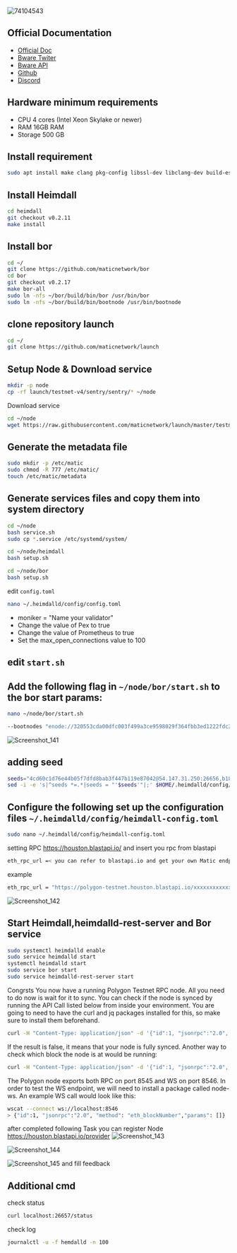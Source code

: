 
![74104543](https://user-images.githubusercontent.com/81378817/202085913-74ebc3b2-9459-42d1-b668-e9f83054d30d.png)

## Official Documentation
* [Official Doc](https://docs.blastapi.io/)
* [Bware Twiter](https://twitter.com/BwareLabs)
* [Bware API](https://twitter.com/BlastAPI)
* [Github](https://github.com/bwarelabs)
* [Discord](https://discord.gg/pkQVDdJ8qD)

## Hardware minimum requirements
* CPU 4 cores (Intel Xeon Skylake or newer)
* RAM 16GB RAM
* Storage 500 GB

## Install requirement
```bash
sudo apt install make clang pkg-config libssl-dev libclang-dev build-essential git curl ntp jq llvm tmux htop screen unzip cmake -y
```
## Install Heimdall
```bash
cd heimdall
git checkout v0.2.11
make install
```
## Install bor
```bash
cd ~/
git clone https://github.com/maticnetwork/bor
cd bor
git checkout v0.2.17
make bor-all
sudo ln -nfs ~/bor/build/bin/bor /usr/bin/bor
sudo ln -nfs ~/bor/build/bin/bootnode /usr/bin/bootnode
```
## clone repository launch
```bash
cd ~/
git clone https://github.com/maticnetwork/launch
```
## Setup Node & Download service
```bash
mkdir -p node
cp -rf launch/testnet-v4/sentry/sentry/* ~/node
```
Download service
```bash
cd ~/node
wget https://raw.githubusercontent.com/maticnetwork/launch/master/testnet-v4/service.sh
```
## Generate the metadata file
```bash
sudo mkdir -p /etc/matic
sudo chmod -R 777 /etc/matic/
touch /etc/matic/metadata
```
## Generate services files and copy them into system directory
```bash
cd ~/node
bash service.sh
sudo cp *.service /etc/systemd/system/
```

```bash
cd ~/node/heimdall
bash setup.sh
```

```bash
cd ~/node/bor
bash setup.sh
```
edit `config.toml`
```bash
nano ~/.heimdalld/config/config.toml
```
* moniker = "Name your validator"
* Change the value of Pex to true
* Change the value of Prometheus to true
* Set the max_open_connections value to 100

## edit `start.sh`

## Add the following flag in  `~/node/bor/start.sh` to the bor start params:
```bash
nano ~/node/bor/start.sh
```

```bash
--bootnodes "enode://320553cda00dfc003f499a3ce9598029f364fbb3ed1222fdc20a94d97dcc4d8ba0cd0bfa996579dcc6d17a534741fb0a5da303a90579431259150de66b597251@54.147.31.250:30303"
```
![Screenshot_141](https://user-images.githubusercontent.com/81378817/202087329-b7aa7f1a-9e3b-4a2d-bee5-aa7618058454.jpg)
## adding seed
```bash
seeds="4cd60c1d76e44b05f7dfd8bab3f447b119e87042@54.147.31.250:26656,b18bbe1f3d8576f4b73d9b18976e71c65e839149@34.226.134.117:26656"
sed -i -e 's|^seeds *=.*|seeds = "'$seeds'"|;' $HOME/.heimdalld/config/config.toml
```
## Configure the following set up the configuration files  `~/.heimdalld/config/heimdall-config.toml`
```bash
sudo nano ~/.heimdalld/config/heimdall-config.toml
```
setting RPC https://houston.blastapi.io/ and insert you rpc from blastapi
```bash
eth_rpc_url =< you can refer to blastapi.io and get your own Matic endpoint, input it here >
```
example
```bash
eth_rpc_url = "https://polygon-testnet.houston.blastapi.io/xxxxxxxxxxxxx:9545"
```
![Screenshot_142](https://user-images.githubusercontent.com/81378817/202092093-82563ea2-0419-4a40-9c38-91afd1aed975.jpg)


## Start Heimdall,heimdalld-rest-server and Bor service
```bash
sudo systemctl heimdalld enable
sudo service heimdalld start
systemctl heimdalld start
sudo service bor start
sudo service heimdalld-rest-server start
```
Congrsts You now have a running Polygon Testnet RPC node. All you need to do now is wait for it to sync. You can check if the node is synced by running the API Call listed below from inside your environment. You are going to need to have the curl and jq packages installed for this, so make sure to install them beforehand.
```bash
curl -H "Content-Type: application/json" -d '{"id":1, "jsonrpc":"2.0", "method": "eth_syncing","params": []}' localhost:8545
```
If the result is false, it means that your node is fully synced.
Another way to check which block the node is at would be running:
```bash
curl -H "Content-Type: application/json" -d '{"id":1, "jsonrpc":"2.0", "method": "eth_blockNumber","params": []}' localhost:8545
```
The Polygon node exports both RPC on port 8545 and WS on port 8546.
In order to test the WS endpoint, we will need to install a package called node-ws.
An example WS call would look like this:
```bash
wscat --connect ws://localhost:8546
> {"id":1, "jsonrpc":"2.0", "method": "eth_blockNumber","params": []}
```
after completed following Task you can register Node https://houston.blastapi.io/provider
![Screenshot_143](https://user-images.githubusercontent.com/81378817/202093002-c7b2d99e-93c7-46dc-9bce-78df3e71a7cb.jpg)

![Screenshot_144](https://user-images.githubusercontent.com/81378817/202093088-f254b4a5-984f-4a26-bca5-12a50676c9fc.jpg)

![Screenshot_145](https://user-images.githubusercontent.com/81378817/202093184-952ae4af-123a-4493-a922-38dba10d3096.jpg)
and fill feedback 

## Additional cmd
check status
```bash
curl localhost:26657/status
```
check log
```bash
journalctl -u -f hemdalld -n 100
```
